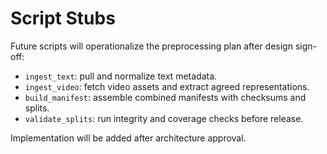 # Script Stubs

Future scripts will operationalize the preprocessing plan after design sign-off:
- `ingest_text`: pull and normalize text metadata.
- `ingest_video`: fetch video assets and extract agreed representations.
- `build_manifest`: assemble combined manifests with checksums and splits.
- `validate_splits`: run integrity and coverage checks before release.

Implementation will be added after architecture approval.

